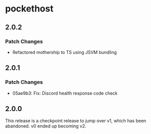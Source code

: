 # pockethost

## 2.0.2

### Patch Changes

- Refactored mothership to TS using JSVM bundling

## 2.0.1

### Patch Changes

- 05ae9b3: Fix: Discord health response code check

## 2.0.0

This release is a checkpoint release to jump over v1, which has been abandoned. v0 ended up becoming v2.
